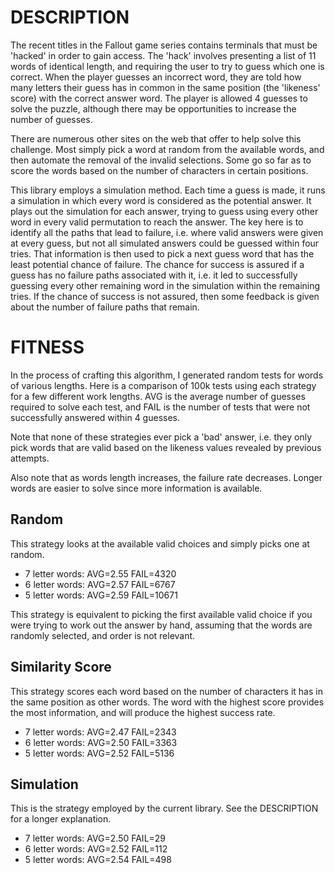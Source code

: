 DESCRIPTION
==============

The recent titles in the Fallout game series contains terminals that
must be 'hacked' in order to gain access.  The 'hack' involves
presenting a list of 11 words of identical length, and requiring the
user to try to guess which one is correct.  When the player guesses an
incorrect word, they are told how many letters their guess has in
common in the same position (the 'likeness' score) with the correct
answer word.  The player is allowed 4 guesses to solve the puzzle,
although there may be opportunities to increase the number of guesses.

There are numerous other sites on the web that offer to help solve
this challenge.  Most simply pick a word at random from the available
words, and then automate the removal of the invalid selections.  Some
go so far as to score the words based on the number of characters in
certain positions.

This library employs a simulation method.  Each time a guess is made,
it runs a simulation in which every word is considered as the
potential answer.  It plays out the simulation for each answer, trying
to guess using every other word in every valid permutation to reach
the answer.  The key here is to identify all the paths that lead to
failure, i.e. where valid answers were given at every guess, but not
all simulated answers could be guessed within four tries.  That
information is then used to pick a next guess word that has the least
potential chance of failure.  The chance for success is assured if a
guess has no failure paths associated with it, i.e. it led to
successfully guessing every other remaining word in the simulation
within the remaining tries.  If the chance of success is not assured,
then some feedback is given about the number of failure paths that
remain.

FITNESS
==============

In the process of crafting this algorithm, I generated random tests
for words of various lengths.  Here is a comparison of 100k tests
using each strategy for a few different work lengths.  AVG is the
average number of guesses required to solve each test, and FAIL is the
number of tests that were not successfully answered within 4 guesses.

Note that none of these strategies ever pick a 'bad' answer,
i.e. they only pick words that are valid based on the likeness values
revealed by previous attempts.

Also note that as words length increases, the failure rate decreases.
Longer words are easier to solve since more information is available.

Random
--------------

This strategy looks at the available valid choices and simply picks
one at random.

- 7 letter words: AVG=2.55  FAIL=4320
- 6 letter words: AVG=2.57  FAIL=6767
- 5 letter words: AVG=2.59  FAIL=10671

This strategy is equivalent to picking the first available valid
choice if you were trying to work out the answer by hand, assuming
that the words are randomly selected, and order is not relevant.


Similarity Score
--------------

This strategy scores each word based on the number of characters it
has in the same position as other words.  The word with the highest
score provides the most information, and will produce the highest
success rate.

- 7 letter words: AVG=2.47  FAIL=2343
- 6 letter words: AVG=2.50  FAIL=3363
- 5 letter words: AVG=2.52  FAIL=5136

Simulation
--------------

This is the strategy employed by the current library.  See the
DESCRIPTION for a longer explanation.

- 7 letter words: AVG=2.50  FAIL=29
- 6 letter words: AVG=2.52  FAIL=112
- 5 letter words: AVG=2.54  FAIL=498
